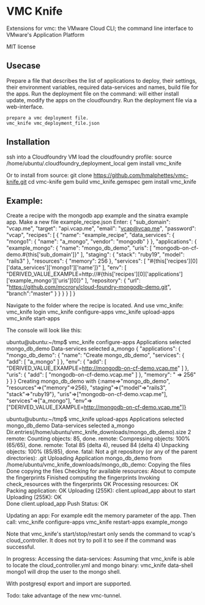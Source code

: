 # VMC Knife
Extensions for vmc: the VMware Cloud CLI; the command line interface to VMware's Application Platform

MIT license

## Usecase
Prepare a file that describes the list of applications to deploy, their settings, their environment variables, required data-services and names, build file for the apps.
Run the deployment file on the command: will either install update, modify the apps on the cloudfoundry.
Run the deployment file via a web-interface.

    prepare a vmc deployment file.
    vmc_knife vmc_deployment_file.json

## Installation
ssh into a Cloudfoundry VM
load the cloudfoundry profile: source /home/ubuntu/.cloudfoundry_deployment_local
gem install vmc_knife

Or to install from source:
git clone https://github.com/hmalphettes/vmc-knife.git
cd vmc-knife
gem build vmc_knife.gemspec
gem install vmc_knife

## Example:
Create a recipe with the mongodb app example and the sinatra example app.
Make a new file example_recipe.json
Enter:
  {
    "sub_domain": "vcap.me",
    "target": "api.vcap.me",
    "email": "vcap@vcap.me",
    "password": "vcap",
    "recipes": [
      {
        "name": "example_recipe",
        "data_services": {
          "mongo1": {
            "name": "a_mongo",
            "vendor": "mongodb"
          }
        },
        "applications": {
          "example_mongo": {
            "name": "mongo_db_demo",
            "uris": [
              "mongodb-on-cf-demo.#{this['sub_domain']}"
            ],
            "staging": {
              "stack": "ruby19",
              "model": "rails3"
            },
            "resources": {
              "memory": 256
            },
            "services": [
              "#{this['recipes'][0]['data_services']['mongo1']['name']}"
            ],
            "env": [
              "DERIVED_VALUE_EXAMPLE=http://#{this['recipes'][0]['applications']['example_mongo']['uris'][0]}"
            ],
            "repository": {
              "url": "https://github.com/mccrory/cloud-foundry-mongodb-demo.git",
              "branch":"master"
            }
          }
        }
      }
    ]
  }

Navigate to the folder where the recipe is located.
And use vmc_knife:
  vmc_knife login
  vmc_knife configure-apps
  vmc_knife upload-apps
  vmc_knife start-apps

The console will look like this:

  ubuntu@ubuntu:~/tmp$ vmc_knife configure-apps
  Applications selected mongo_db_demo
  Data-services selected a_mongo
  {
    "applications": {
      "mongo_db_demo": {
        "name": "Create mongo_db_demo",
        "services": {
          "add": [
            "a_mongo"
          ]
        },
        "env": {
          "add": [
            "DERIVED_VALUE_EXAMPLE=http://mongodb-on-cf-demo.vcap.me"
          ]
        },
        "uris": {
          "add": [
            "mongodb-on-cf-demo.vcap.me"
          ]
        },
        "memory": " => 256"
      }
    }
  }
  Creating mongo_db_demo with {:name=>"mongo_db_demo", "resources"=>{"memory"=>256}, "staging"=>{"model"=>"rails3", "stack"=>"ruby19"}, "uris"=>["mongodb-on-cf-demo.vcap.me"], "services"=>["a_mongo"], "env"=>["DERIVED_VALUE_EXAMPLE=http://mongodb-on-cf-demo.vcap.me"]}

  ubuntu@ubuntu:~/tmp$ vmc_knife upload-apps
  Applications selected mongo_db_demo
  Data-services selected a_mongo
  Dir.entries(/home/ubuntu/vmc_knife_downloads/mongo_db_demo).size 2
  remote: Counting objects: 85, done.
  remote: Compressing objects: 100% (65/65), done.
  remote: Total 85 (delta 4), reused 84 (delta 4)
  Unpacking objects: 100% (85/85), done.
  fatal: Not a git repository (or any of the parent directories): .git
  Uploading Application mongo_db_demo from /home/ubuntu/vmc_knife_downloads/mongo_db_demo:
  Copying the files
  Done copying the files
    Checking for available resources: About to compute the fingerprints
  Finished computing the fingerprints
  Invoking check_resources with the fingerprints
  OK
    Processing resources: OK
    Packing application: OK
    Uploading (255K): client.upload_app about to start
    Uploading (255K): OK   
  Done client.upload_app
  Push Status: OK



Updating an app:
For example edit the memory parameter of the app. Then call:
  vmc_knife configure-apps
  vmc_knife restart-apps example_mongo

Note that vmc_knife's start/stop/restart only sends the command to vcap's cloud_controller.
It does not try to poll it to see if the command was successful.

In progress:
Accessing the data-services:
Assuming that vmc_knife is able to locate the cloud_controller.yml and mongo binary:
  vmc_knife data-shell mongo1
will drop the user to the mongo shell.

With postgresql export and import are supported.

Todo: take advantage of the new vmc-tunnel.
